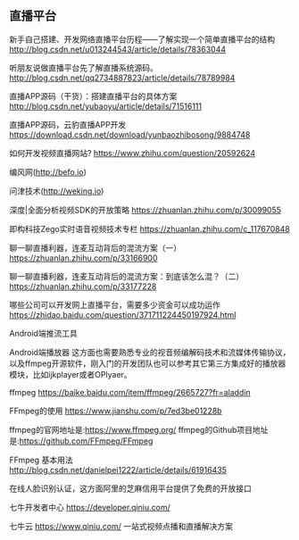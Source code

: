 ## 直播平台

新手自己搭建、开发网络直播平台历程——了解实现一个简单直播平台的结构
http://blog.csdn.net/u013244543/article/details/78363044

听朋友说做直播平台先了解直播系统源码。
http://blog.csdn.net/qq2734887823/article/details/78789984

直播APP源码（干货）：搭建直播平台的具体方案
http://blog.csdn.net/yubaoyu/article/details/71516111

直播APP源码，云豹直播APP开发
https://download.csdn.net/download/yunbaozhibosong/9884748

如何开发视频直播网站?
https://www.zhihu.com/question/20592624

编风网(http://befo.io)

问津技术(http://weking.io)

深度|全面分析视频SDK的开放策略
https://zhuanlan.zhihu.com/p/30099055


即构科技Zego实时语音视频技术专栏
https://zhuanlan.zhihu.com/c_117670848

聊一聊直播利器，连麦互动背后的混流方案（一）
https://zhuanlan.zhihu.com/p/33166900

聊一聊直播利器，连麦互动背后的混流方案：到底该怎么混？（二）
https://zhuanlan.zhihu.com/p/33177228

哪些公司可以开发网上直播平台，需要多少资金可以成功运作
https://zhidao.baidu.com/question/371711224450197924.html

Android端推流工具

Android端播放器
这方面也需要熟悉专业的视音频编解码技术和流媒体传输协议，以及ffmpeg开源软件，刚入门的开发团队也可以参考其它第三方集成好的播放器模块，比如ijkplayer或者OPlyaer。

ffmpeg
https://baike.baidu.com/item/ffmpeg/2665727?fr=aladdin

FFmpeg的使用
https://www.jianshu.com/p/7ed3be01228b

ffmpeg的官网地址是:https://www.ffmpeg.org/
ffmpeg的Github项目地址是:https://github.com/FFmpeg/FFmpeg

FFmpeg 基本用法
http://blog.csdn.net/danielpei1222/article/details/61916435

在线人脸识别认证，这方面阿里的芝麻信用平台提供了免费的开放接口

七牛开发者中心
https://developer.qiniu.com/

七牛云
https://www.qiniu.com/
一站式视频点播和直播解决方案
